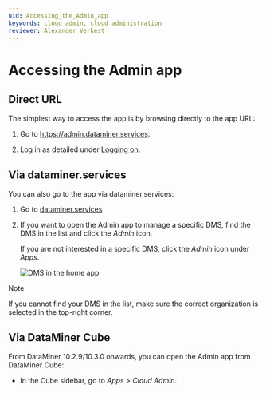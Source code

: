 ```yaml
---
uid: Accessing_the_Admin_app
keywords: cloud admin, cloud administration
reviewer: Alexander Verkest
---
```


# Accessing the Admin app

## Direct URL

The simplest way to access the app is by browsing directly to the app URL:

1. Go to <https://admin.dataminer.services>.

1. Log in as detailed under [Logging on](xref:Logging_on_to_dataminer_services#logging-on).

## Via dataminer.services

You can also go to the app via dataminer.services:

1. Go to [dataminer.services](https://dataminer.services)

1. If you want to open the Admin app to manage a specific DMS, find the DMS in the list and click the *Admin* icon.

   If you are not interested in a specific DMS, click the *Admin* icon under *Apps*.

   ![DMS in the home app](~/dataminer/images/CcaHomeApp.png)

> [!NOTE]
> If you cannot find your DMS in the list, make sure the correct organization is selected in the top-right corner.

## Via DataMiner Cube

From DataMiner 10.2.9/10.3.0 onwards, you can open the Admin app from DataMiner Cube:

- In the Cube sidebar, go to *Apps* > *Cloud Admin*.
